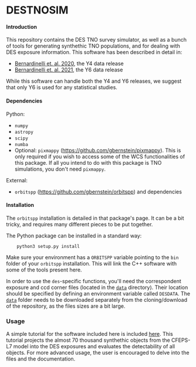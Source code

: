 # DESTNOSIM

#### Introduction
This repository contains the DES TNO survey simulator, as well as a bunch of tools for generating synthethic TNO populations, and for dealing with DES exposure information. This software has been described in detail in:
- [Bernardinelli et. al. 2020](https://ui.adsabs.harvard.edu/abs/2020ApJS..247...32B/abstract), the Y4 data release
- [Bernardinelli et. al. 2021](https://ui.adsabs.harvard.edu/abs/2021arXiv210903758B/abstract), the Y6 data release

While this software can handle both the Y4 and Y6 releases, we suggest that only Y6 is used for any statistical studies. 

#### Dependencies
Python:
- `numpy`
- `astropy`
- `scipy`
- `numba` 
- Optional: `pixmappy` (https://github.com/gbernstein/pixmappy). This is only required if you wish to access some of the WCS functionalities of this package. If all you intend to do with this package is TNO simulations, you don't need `pixmappy`.

External:
- `orbitspp` (https://github.com/gbernstein/orbitspp) and dependencies

#### Installation
The `orbitspp` installation is detailed in that package's page. It can be a bit tricky, and requires many different pieces to be put together. 

The Python package can be installed in a standard way: 
```
    python3 setup.py install
```

Make sure your environment has a `ORBITSPP` variable pointing to the `bin` folder of your `orbitspp` installation. This will link the C++ software with some of the tools present here.

In order to use the `des`-specific functions, you'll need the correspondent exposure and ccd corner files (located in the [`data`](data/) directory). Their location should be specified by defining an environment variable called `DESDATA`. The [`data`](data/) folder needs to be downloaded separately from the cloning/download of the repository, as the files sizes are a bit large. 


### Usage
A simple tutorial for the software included here is included [here](Examples/DESTNOSIM_Tutorial.ipynb). This tutorial projects the almost 70 thousand synthethic objects from the CFEPS-L7 model into the DES exposures and evaluates the detectability of all objects. For more advanced usage, the user is encouraged to delve into the files and the documentation. 